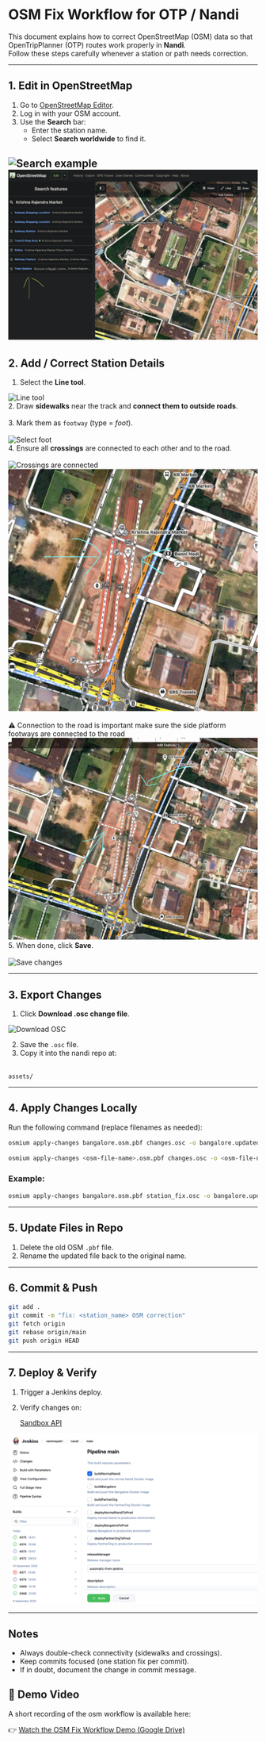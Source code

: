 # OSM Fix Workflow for OTP / Nandi

This document explains how to correct OpenStreetMap (OSM) data so that OpenTripPlanner (OTP) routes work properly in **Nandi**.  
Follow these steps carefully whenever a station or path needs correction.

---

## 1. Edit in OpenStreetMap

1. Go to [OpenStreetMap Editor](https://www.openstreetmap.org/edit).  
2. Log in with your OSM account.  
3. Use the **Search** bar:  
   - Enter the station name.  
   - Select **Search worldwide** to find it.  

![Search example](img/step1_search.png)
<br>
![Search example-Next-Step](img/step1_continued.png)
---

## 2. Add / Correct Station Details

1. Select the **Line tool**.  

![Line tool](img/step2_line_tool.png)
<br>
2. Draw **sidewalks** near the track and **connect them to outside roads**.  
<br>
3. Mark them as `footway` (type = *foot*).  
<br>
![Select foot](img/step3_foot.png)
<br>
4. Ensure all **crossings** are connected to each other and to the road.  
<br>
![Crossings are connected](img/step4_crossings.png)
<br>
![Sidewalks and crossings](img/step4_sidewalks.png)
<br>
<br>
⚠️ Connection to the road is important make sure the side platform footways are connected to the road
![Finalized with connection to nearby roads](img/connect_to_roads.png)
5. When done, click **Save**.  
<br>
![Save changes](img/step5_save.png)

---

## 3. Export Changes

1. Click **Download .osc change file**.  

![Download OSC](img/step6_download.png)

2. Save the `.osc` file.  
3. Copy it into the nandi repo at:  

```

assets/

````

---

## 4. Apply Changes Locally

Run the following command (replace filenames as needed):

```bash
osmium apply-changes bangalore.osm.pbf changes.osc -o bangalore.updated.osm.pbf
````

```bash
osmium apply-changes <osm-file-name>.osm.pbf changes.osc -o <osm-file-name>.updated.osm.pbf
```

### Example:

```bash
osmium apply-changes bangalore.osm.pbf station_fix.osc -o bangalore.updated.osm.pbf
```

---

## 5. Update Files in Repo

1. Delete the old OSM `.pbf` file.
2. Rename the updated file back to the original name.

---

## 6. Commit & Push

```bash
git add .
git commit -m "fix: <station_name> OSM correction"
git fetch origin
git rebase origin/main
git push origin HEAD
```

---

## 7. Deploy & Verify

1. Trigger a Jenkins deploy.
2. Verify changes on:

   [Sandbox API](https://api.sandbox.moving.tech/nandi/)

![Jenkins deploy](img/step7_jenkins.png)

---

## Notes

* Always double-check connectivity (sidewalks and crossings).
* Keep commits focused (one station fix per commit).
* If in doubt, document the change in commit message.

## 🎥 Demo Video

A short recording of the osm workflow is available here:  

👉 [Watch the OSM Fix Workflow Demo (Google Drive)](https://drive.google.com/file/d/17_zozcRZQQq3xgY4mhmcB-16J-cdBohO/view?usp=sharing)
